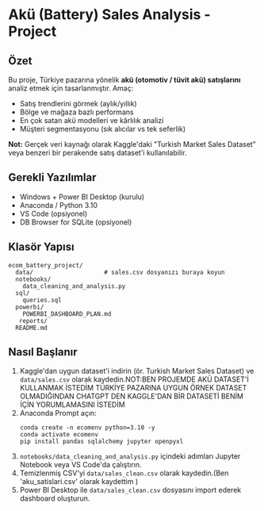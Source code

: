 # Akü (Battery) Sales Analysis - Project

## Özet
Bu proje, Türkiye pazarına yönelik **akü (otomotiv / tüvit akü) satışlarını** analiz etmek için tasarlanmıştır. Amaç:
- Satış trendlerini görmek (aylık/yıllık)
- Bölge ve mağaza bazlı performans
- En çok satan akü modelleri ve kârlılık analizi
- Müşteri segmentasyonu (sık alıcılar vs tek seferlik)


**Not:** Gerçek veri kaynağı olarak Kaggle'daki "Turkish Market Sales Dataset" veya benzeri bir perakende satış dataset'i kullanılabilir.

## Gerekli Yazılımlar
- Windows + Power BI Desktop (kurulu)
- Anaconda / Python 3.10
- VS Code (opsiyonel)
- DB Browser for SQLite (opsiyonel)


## Klasör Yapısı
```
ecom_battery_project/
  data/                    # sales.csv dosyanızı buraya koyun
  notebooks/
    data_cleaning_and_analysis.py
  sql/
    queries.sql
  powerbi/
    POWERBI_DASHBOARD_PLAN.md
   reports/
  README.md
```

## Nasıl Başlanır 
1. Kaggle'dan uygun dataset'i indirin (ör. Turkish Market Sales Dataset) ve `data/sales.csv` olarak kaydedin.NOT:BEN PROJEMDE AKÜ DATASET'İ KULLANMAK İSTEDİM TÜRKİYE PAZARINA UYGUN ÖRNEK DATASET OLMADIĞINDAN CHATGPT DEN KAGGLE'DAN BİR DATASETİ BENİM İÇİN YORUMLAMASINI İSTEDİM
2. Anaconda Prompt açın:
   ```
   conda create -n ecomenv python=3.10 -y
   conda activate ecomenv
   pip install pandas sqlalchemy jupyter openpyxl
   ```
3. `notebooks/data_cleaning_and_analysis.py` içindeki adımları Jupyter Notebook veya VS Code'da çalıştırın.
4. Temizlenmiş CSV'yi `data/sales_clean.csv` olarak kaydedin.(Ben 'aku_satislari.csv' olarak kaydettim )
5. Power BI Desktop ile `data/sales_clean.csv` dosyasını import ederek dashboard oluşturun.



